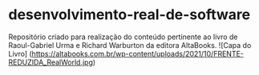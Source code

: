 # desenvolvimento-real-de-software
Repositório criado para realização do conteúdo pertinente ao livro de Raoul-Gabriel Urma e Richard Warburton da editora AltaBooks.
![Capa do Livro] (https://altabooks.com.br/wp-content/uploads/2021/10/FRENTE-REDUZIDA_RealWorld.jpg)
